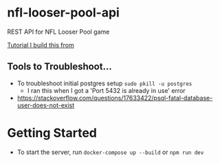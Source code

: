 # nfl-looser-pool-api
REST API for NFL Looser Pool game

[Tutorial I build this from](https://blog.logrocket.com/how-to-build-a-restful-api-with-docker-postgresql-and-go-chi/)

## Tools to Troubleshoot...
* To troubleshoot initial postgres setup ```sudo pkill -u postgres```
  * I ran this when I got a 'Port 5432 is already in use' error
* https://stackoverflow.com/questions/17633422/psql-fatal-database-user-does-not-exist

# Getting Started

* To start the server, run ```docker-compose up --build``` or ```npm run dev```